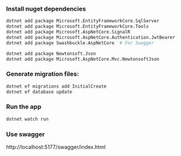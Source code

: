 ### Install nuget dependencies
```bash
dotnet add package Microsoft.EntityFrameworkCore.SqlServer
dotnet add package Microsoft.EntityFrameworkCore.Tools
dotnet add package Microsoft.AspNetCore.SignalR
dotnet add package Microsoft.AspNetCore.Authentication.JwtBearer
dotnet add package Swashbuckle.AspNetCore  # For Swagger

dotnet add package Newtonsoft.Json
dotnet add package Microsoft.AspNetCore.Mvc.NewtonsoftJson
```

### Generate migration files:
```bash
dotnet ef migrations add InitialCreate
dotnet ef database update
```

### Run the app
```bash
dotnet watch run
```

### Use swagger
http://localhost:5177/swagger/index.html

